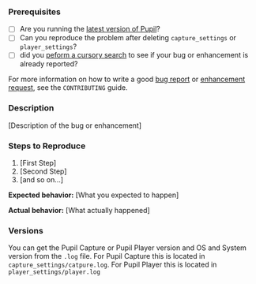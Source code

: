 ### Prerequisites

* [ ] Are you running the [latest version of Pupil](https://github.com/pupil-labs/pupil/releases/latest)?
* [ ] Can you reproduce the problem after deleting `capture_settings` or `player_settings`?
* [ ] did you [peform a cursory search](https://github.com/pupil-labs/pupil/issues?utf8=%E2%9C%93&q=is%3Aissue) to see if your bug or enhancement is already reported?

For more information on how to write a good [bug report]() or [enhancement request](), see the `CONTRIBUTING` guide.

### Description

[Description of the bug or enhancement]

### Steps to Reproduce

1. [First Step]
2. [Second Step]
3. [and so on...]

**Expected behavior:** [What you expected to happen]

**Actual behavior:** [What actually happened]

### Versions

You can get the Pupil Capture or Pupil Player version and OS and System version from the `.log` file. For Pupil Capture this is located in `capture_settings/catpure.log`. For Pupil Player this is located in `player_settings/player.log`